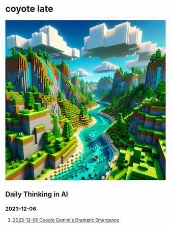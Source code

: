 # coyote late
<div align="center">
    <img src="./attachments/logo.png" width="580">
</div>


## Daily Thinking in AI
### 2023-12-06 
 1. [2023-12-06 Google Gemini's Dramatic Emergence](2023/2023-12/2023-12-06.md)
